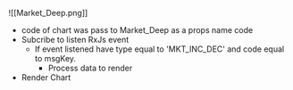 
![[Market_Deep.png]]
- code of chart was pass to Market_Deep as a props name code
- Subcribe to listen RxJs event
	- If event listened have type equal to 'MKT_INC_DEC' and code equal to msgKey.
		- Process data to render
- Render Chart